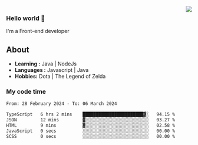 <img align='right' src="https://github-readme-stats.vercel.app/api?username=jumodada&show_icons=true&theme=vue">

### Hello world 👋

I'm a Front-end developer 
    
## About
-  **Learning :** Java | NodeJs
-  **Languages :** Javascript | Java
-  **Hobbies:** Dota | The Legend of Zelda

### My code time

<!--START_SECTION:waka-->

```txt
From: 28 February 2024 - To: 06 March 2024

TypeScript   6 hrs 2 mins    ███████████████████████▓░   94.15 %
JSON         12 mins         ▓░░░░░░░░░░░░░░░░░░░░░░░░   03.27 %
HTML         9 mins          ▓░░░░░░░░░░░░░░░░░░░░░░░░   02.58 %
JavaScript   0 secs          ░░░░░░░░░░░░░░░░░░░░░░░░░   00.00 %
SCSS         0 secs          ░░░░░░░░░░░░░░░░░░░░░░░░░   00.00 %
```

<!--END_SECTION:waka-->
